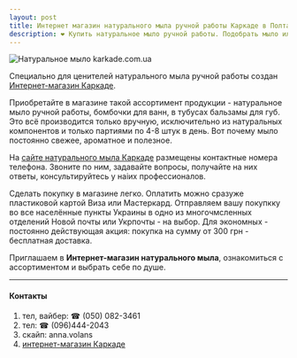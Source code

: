 ```yaml
---
layout: post
title: Интернет магазин натурального мыла ручной работы Каркаде в Полтаве!
description: ❤ Купить натуральное мыло ручной работы. Подобрать мыло или шампуть.
---
```


![Натуральное мыло karkade.com.ua](//karkade.tk/images/post-image.jpg) 

Специально для ценителей натурального мыла ручной работы создан [Интернет-магазин Каркаде](http://karkade.com.ua).

<!--break-->
<!--more-->

Приобретайте в магазине такой ассортимент продукции - натуральное мыло ручной работы, бомбочки для ванн, в тубусах бальзамы для губ. Это всё производится только вручную, исключительно из натуральных компонентов и только партиями по 4-8 штук в день. Вот почему мыло постоянно свежее, ароматное и полезное. 

На [сайте натурального мыла Каркаде](http://karkade.com.ua) размещены контактные номера телефона. Звоните по ним, задавайте вопросы, получайте на них ответы, консультируйтесь у наiих профессионалов.

Сделать покупку в магазине легко. Оплатить можно сразуже пластиковой картой Виза или Мастеркард. Отправляем вашу покупкку во все населённые пункты Украины в одно из многочмсленных отделений Новой почты или Укрпочты - на выбор. Для экономных - постоянно действующая акция: покупка на сумму от 300 грн - бесплатная доставка.

Приглашаем в **Интернет-магазин натурального мыла**, ознакомиться с ассортиментом и выбрать себе по душе.

------
#### Контакты
1. тел, вайбер: ☎ (050) 082-3461
2. тел: ☎  (096)444-2043
3. скайп: anna.volans
4. [интернет-магазин Каркаде](http://karkade.com.ua)
